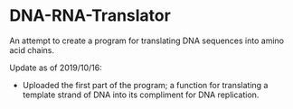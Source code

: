 # DNA-RNA-Translator
An attempt to create a program for translating DNA sequences into amino acid chains.

Update as of 2019/10/16:
  - Uploaded the first part of the program; a function for translating a template strand of DNA into its compliment for DNA replication.
